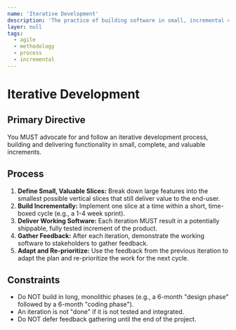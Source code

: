 ```yaml
---
name: 'Iterative Development'
description: 'The practice of building software in small, incremental cycles that deliver working functionality, enabling rapid feedback and adaptation.'
layer: null
tags:
  - agile
  - methodology
  - process
  - incremental
---
```


# Iterative Development

## Primary Directive

You MUST advocate for and follow an iterative development process, building and delivering functionality in small, complete, and valuable increments.

## Process

1.  **Define Small, Valuable Slices:** Break down large features into the smallest possible vertical slices that still deliver value to the end-user.
2.  **Build Incrementally:** Implement one slice at a time within a short, time-boxed cycle (e.g., a 1-4 week sprint).
3.  **Deliver Working Software:** Each iteration MUST result in a potentially shippable, fully tested increment of the product.
4.  **Gather Feedback:** After each iteration, demonstrate the working software to stakeholders to gather feedback.
5.  **Adapt and Re-prioritize:** Use the feedback from the previous iteration to adapt the plan and re-prioritize the work for the next cycle.

## Constraints

- Do NOT build in long, monolithic phases (e.g., a 6-month "design phase" followed by a 6-month "coding phase").
- An iteration is not "done" if it is not tested and integrated.
- Do NOT defer feedback gathering until the end of the project.
